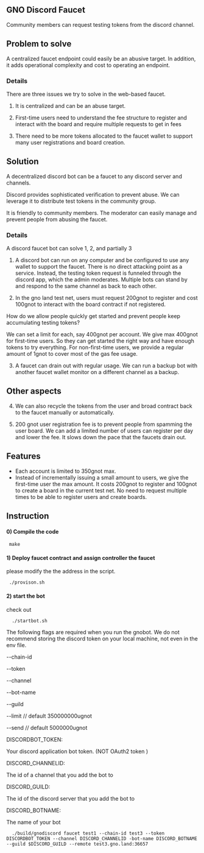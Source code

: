 

## GNO Discord Faucet

Community members can request testing tokens from the discord channel.

## Problem to solve

A centralized faucet endpoint could easily be an abusive target.
In addition, it adds operational complexity and cost to operating an endpoint.

### Details

There are three issues we try to solve in the web-based faucet.

1) It is centralized and can be an abuse target.

2) First-time users need to understand the fee structure to register and interact with the board and require multiple requests to get in fees

3) There need to be more tokens allocated to the faucet wallet to support many user registrations and board creation.



## Solution

A decentralized discord bot can be a faucet to any discord server and channels.

Discord provides sophisticated verification to prevent abuse. We can leverage it to distribute test tokens in the community group.

It is friendly to community members. The moderator can easily manage and prevent people from abusing the faucet.

### Details

A discord faucet bot can solve 1, 2, and partially 3

1) A discord bot can run on any computer and be configured to use any wallet to support the faucet. There is no direct attacking point as a service. Instead, the testing token request is funneled through the discord app, which the admin moderates. Multiple bots can stand by and respond to the same channel as back to each other.

2) In the gno land test net, users must request 200gnot to register and cost 100gnot to interact with the board contract if not registered.

How do we allow people quickly get started and prevent people keep accumulating testing tokens?

We can set a limit for each, say 400gnot per account. We give max 400gnot for first-time users. So they can get started the right way and have enough tokens to try everything. For non-first-time users, we provide a regular amount of 1gnot to cover most of the gas fee usage.

3) A faucet can drain out with regular usage. We can run a backup bot with another faucet wallet monitor on a different channel as a backup.

## Other aspects

4) We can also recycle the tokens from the user and broad contract back to the faucet manually or automatically.

5) 200 gnot user registration fee is to prevent people from spamming the user board. We can add a limited number of users can register per day and lower the fee. It slows down the pace that the faucets drain out.

## Features

- Each account is limited to 350gnot max.
- Instead of incrementally issuing a small amount to users, we give the first-time user the max amount. It costs 200gnot to register and 100gnot to create a board in the current test net. No need to request multiple times to be able to register users and create boards.

## Instruction

#### 0) Compile the code

     make

#### 1) Deploy faucet contract and assign controller the faucet

 please modify the the address in the script.

     ./provison.sh

#### 2) start the bot

check out

      ./startbot.sh

The following flags are required when you run the gnobot. We do not recommend storing the discord token on your local machine, not even in the env file.

--chain-id

--token

--channel

--bot-name

--guild

--limit // default 350000000ugnot

--send  // default 5000000ugnot

DISCORDBOT_TOKEN:

Your discord application bot token. (NOT OAuth2 token )

DISCORD_CHANNELID:

The id of a channel that you add the bot to

DISCORD_GUILD:

The id of the discord server that you add the bot to

DISCORD_BOTNAME:

The name of your bot


      ./build/gnodiscord faucet test1 --chain-id test3 --token DISCORDBOT_TOKEN --channel DISCORD_CHANNELID -bot-name DISCORD_BOTNAME --guild $DISCORD_GUILD --remote test3.gno.land:36657
